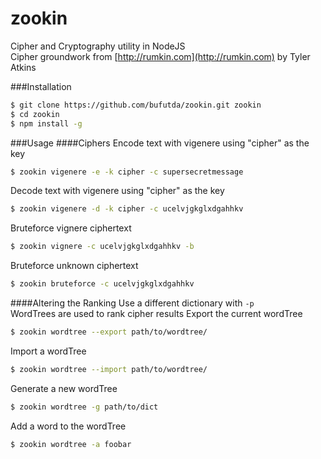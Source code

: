 # zookin
Cipher and Cryptography utility in NodeJS  
Cipher groundwork from [http://rumkin.com](http://rumkin.com) by Tyler Atkins

###Installation
```bash
$ git clone https://github.com/bufutda/zookin.git zookin
$ cd zookin
$ npm install -g
```

###Usage
####Ciphers
Encode text with vigenere using "cipher" as the key
```bash
$ zookin vigenere -e -k cipher -c supersecretmessage
```
Decode text with vigenere using "cipher" as the key
```bash
$ zookin vigenere -d -k cipher -c ucelvjgkglxdgahhkv
```
Bruteforce vignere ciphertext
```bash
$ zookin vignere -c ucelvjgkglxdgahhkv -b
```
Bruteforce unknown ciphertext
```bash
$ zookin bruteforce -c ucelvjgkglxdgahhkv
```
####Altering the Ranking
Use a different dictionary with `-p`  
WordTrees are used to rank cipher results
Export the current wordTree
```bash
$ zookin wordtree --export path/to/wordtree/
```
Import a wordTree
```bash
$ zookin wordtree --import path/to/wordtree/
```
Generate a new wordTree
```bash
$ zookin wordtree -g path/to/dict
```
Add a word to the wordTree
```bash
$ zookin wordtree -a foobar
```
